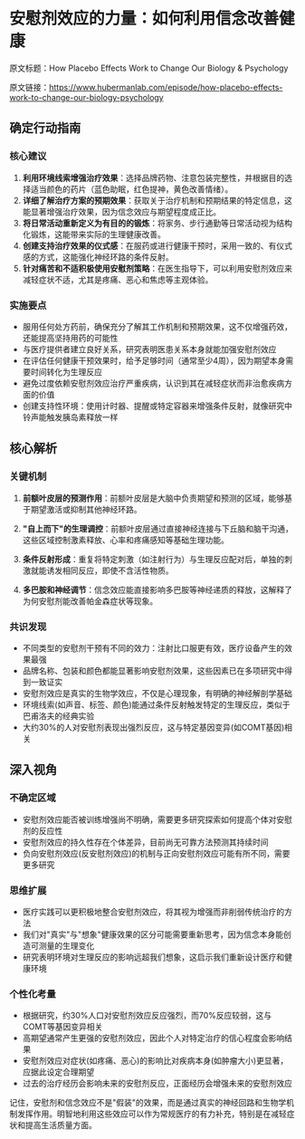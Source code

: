 # 安慰剂效应的力量：如何利用信念改善健康

原文标题：How Placebo Effects Work to Change Our Biology & Psychology

原文链接：https://www.hubermanlab.com/episode/how-placebo-effects-work-to-change-our-biology-psychology

## 确定行动指南

### 核心建议
1. **利用环境线索增强治疗效果**：选择品牌药物、注意包装完整性，并根据目的选择适当颜色的药片（蓝色助眠，红色提神，黄色改善情绪）。
2. **详细了解治疗方案的预期效果**：获取关于治疗机制和预期结果的特定信息，这能显著增强治疗效果，因为信念效应与期望程度成正比。
3. **将日常活动重新定义为有目的的锻炼**：将家务、步行通勤等日常活动视为结构化锻炼，这能带来实际的生理健康改善。
4. **创建支持治疗效果的仪式感**：在服药或进行健康干预时，采用一致的、有仪式感的方式，这能强化神经环路的条件反射。
5. **针对痛苦和不适积极使用安慰剂策略**：在医生指导下，可以利用安慰剂效应来减轻症状不适，尤其是疼痛、恶心和焦虑等主观体验。

### 实施要点
- 服用任何处方药前，确保充分了解其工作机制和预期效果，这不仅增强药效，还能提高坚持用药的可能性
- 与医疗提供者建立良好关系，研究表明医患关系本身就能加强安慰剂效应
- 在评估任何健康干预效果时，给予足够时间（通常至少4周），因为期望本身需要时间转化为生理反应
- 避免过度依赖安慰剂效应治疗严重疾病，认识到其在减轻症状而非治愈疾病方面的价值
- 创建支持性环境：使用计时器、提醒或特定容器来增强条件反射，就像研究中铃声能触发胰岛素释放一样

## 核心解析

### 关键机制
1. **前额叶皮层的预测作用**：前额叶皮层是大脑中负责期望和预测的区域，能够基于期望激活或抑制其他神经环路。

2. **"自上而下"的生理调控**：前额叶皮层通过直接神经连接与下丘脑和脑干沟通，这些区域控制激素释放、心率和疼痛感知等基础生理功能。

3. **条件反射形成**：重复将特定刺激（如注射行为）与生理反应配对后，单独的刺激就能诱发相同反应，即使不含活性物质。

4. **多巴胺和神经调节**：信念效应能直接影响多巴胺等神经递质的释放，这解释了为何安慰剂能改善帕金森症状等现象。

### 共识发现
- 不同类型的安慰剂干预有不同的效力：注射比口服更有效，医疗设备产生的效果最强
- 品牌名称、包装和颜色都能显著影响安慰剂效果，这些因素已在多项研究中得到一致证实
- 安慰剂效应是真实的生物学效应，不仅是心理现象，有明确的神经解剖学基础
- 环境线索(如声音、标签、颜色)能通过条件反射触发特定的生理反应，类似于巴甫洛夫的经典实验
- 大约30%的人对安慰剂表现出强烈反应，这与特定基因变异(如COMT基因)相关

## 深入视角

### 不确定区域
- 安慰剂效应能否被训练增强尚不明确，需要更多研究探索如何提高个体对安慰剂的反应性
- 安慰剂效应的持久性存在个体差异，目前尚无可靠方法预测其持续时间
- 负向安慰剂效应(反安慰剂效应)的机制与正向安慰剂效应可能有所不同，需要更多研究

### 思维扩展
- 医疗实践可以更积极地整合安慰剂效应，将其视为增强而非削弱传统治疗的方法
- 我们对"真实"与"想象"健康效果的区分可能需要重新思考，因为信念本身能创造可测量的生理变化
- 研究表明环境对生理反应的影响远超我们想象，这启示我们重新设计医疗和健康环境

### 个性化考量
- 根据研究，约30%人口对安慰剂效应反应强烈，而70%反应较弱，这与COMT等基因变异相关
- 高期望通常产生更强的安慰剂效应，因此个人对特定治疗的信心程度会影响结果
- 安慰剂效应对症状(如疼痛、恶心)的影响比对疾病本身(如肿瘤大小)更显著，应据此设定合理期望
- 过去的治疗经历会影响未来的安慰剂反应，正面经历会增强未来的安慰剂效应

记住，安慰剂和信念效应不是"假装"的效果，而是通过真实的神经回路和生物学机制发挥作用。明智地利用这些效应可以作为常规医疗的有力补充，特别是在减轻症状和提高生活质量方面。
